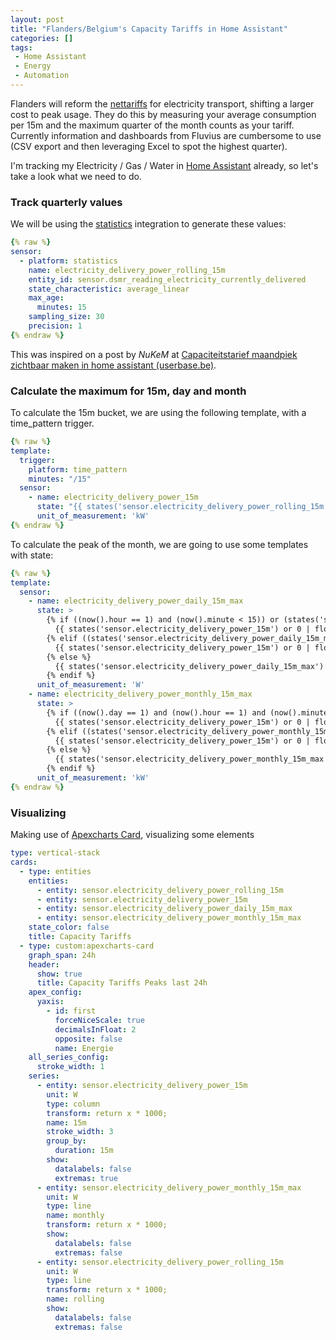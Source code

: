 ```yaml
---
layout: post
title: "Flanders/Belgium's Capacity Tariffs in Home Assistant"
categories: []
tags:
 - Home Assistant
 - Energy
 - Automation
---
```


Flanders will reform the [nettariffs](https://www.vreg.be/nl/wat-zijn-de-nieuwe-nettarieven-en-hoe-worden-ze-berekend) for electricity transport, shifting a larger cost to peak usage. They do this by measuring your average consumption per 15m and the maximum quarter of the month counts as your tariff. Currently information and dashboards from Fluvius are cumbersome to use (CSV export and then leveraging Excel to spot the highest quarter).

I'm tracking my Electricity / Gas / Water in [Home Assistant](https://home-assistant.io/) already, so let's take a look what we need to do.

### Track quarterly values

We will be using the [statistics](https://www.home-assistant.io/integrations/statistics/) integration to generate these values:

```yaml
{% raw %}
sensor:
  - platform: statistics
    name: electricity_delivery_power_rolling_15m
    entity_id: sensor.dsmr_reading_electricity_currently_delivered
    state_characteristic: average_linear
    max_age:
      minutes: 15
    sampling_size: 30
    precision: 1
{% endraw %}
```

This was inspired on a post by *NuKeM* at [Capaciteitstarief maandpiek zichtbaar maken in home assistant (userbase.be)](https://userbase.be/forum/viewtopic.php?p=945740#p945740).

### Calculate the maximum for 15m, day and month

To calculate the 15m bucket, we are using the following template, with a time_pattern trigger.

```yaml
{% raw %}
template:
  trigger:
    platform: time_pattern
    minutes: "/15"
  sensor:
    - name: electricity_delivery_power_15m
      state: "{{ states('sensor.electricity_delivery_power_rolling_15m') }}"
      unit_of_measurement: 'kW'
{% endraw %}
```

To calculate the peak of the month, we are going to use some templates with state:

```yaml
{% raw %}
template:
  sensor:
    - name: electricity_delivery_power_daily_15m_max
      state: >
        {% if ((now().hour == 1) and (now().minute < 15)) or (states('sensor.electricity_delivery_power_daily_15m_max') in ["unavailable", "unknown"]) %}
          {{ states('sensor.electricity_delivery_power_15m') or 0 | float }}
        {% elif ((states('sensor.electricity_delivery_power_daily_15m_max') or 0) | float < (states('sensor.electricity_delivery_power_15m') or 0) | float) %}
          {{ states('sensor.electricity_delivery_power_15m') or 0 | float }}
        {% else %}
          {{ states('sensor.electricity_delivery_power_daily_15m_max') or 0 | float }} 
        {% endif %}
      unit_of_measurement: 'W'
    - name: electricity_delivery_power_monthly_15m_max
      state: >
        {% if ((now().day == 1) and (now().hour == 1) and (now().minute < 15)) or (states('sensor.electricity_delivery_power_monthly_15m_max') in ["unavailable", "unknown"]) %}
          {{ states('sensor.electricity_delivery_power_15m') or 0 | float }}
        {% elif ((states('sensor.electricity_delivery_power_monthly_15m_max') or 0) | float < (states('sensor.electricity_delivery_power_15m') or 0) | float) %}
          {{ states('sensor.electricity_delivery_power_15m') or 0 | float }}
        {% else %}
          {{ states('sensor.electricity_delivery_power_monthly_15m_max') or 0 | float }} 
        {% endif %}
      unit_of_measurement: 'kW'
{% endraw %}
```

### Visualizing

Making use of [Apexcharts Card](https://github.com/RomRider/apexcharts-card), visualizing some elements 

```yaml
type: vertical-stack
cards:
  - type: entities
    entities:
      - entity: sensor.electricity_delivery_power_rolling_15m
      - entity: sensor.electricity_delivery_power_15m
      - entity: sensor.electricity_delivery_power_daily_15m_max
      - entity: sensor.electricity_delivery_power_monthly_15m_max
    state_color: false
    title: Capacity Tariffs
  - type: custom:apexcharts-card
    graph_span: 24h
    header:
      show: true
      title: Capacity Tariffs Peaks last 24h
    apex_config:
      yaxis:
        - id: first
          forceNiceScale: true
          decimalsInFloat: 2
          opposite: false
          name: Energie
    all_series_config:
      stroke_width: 1
    series:
      - entity: sensor.electricity_delivery_power_15m
        unit: W
        type: column
        transform: return x * 1000;
        name: 15m
        stroke_width: 3
        group_by:
          duration: 15m
        show:
          datalabels: false
          extremas: true
      - entity: sensor.electricity_delivery_power_monthly_15m_max
        unit: W
        type: line
        name: monthly
        transform: return x * 1000;
        show:
          datalabels: false
          extremas: false
      - entity: sensor.electricity_delivery_power_rolling_15m
        unit: W
        type: line
        transform: return x * 1000;
        name: rolling
        show:
          datalabels: false
          extremas: false
```